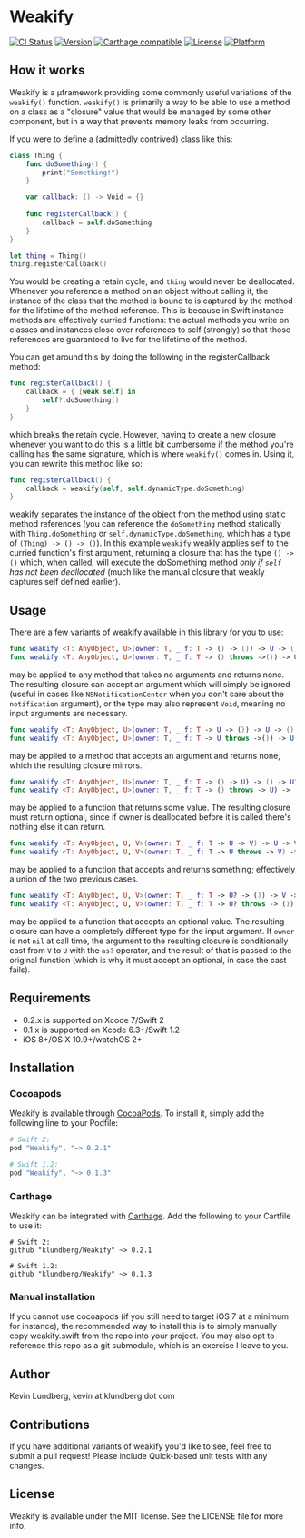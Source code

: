 # Weakify

[![CI Status](http://img.shields.io/travis/klundberg/Weakify.svg?style=flat)](https://travis-ci.org/klundberg/Weakify)
[![Version](https://img.shields.io/cocoapods/v/Weakify.svg?style=flat)](http://cocoapods.org/pods/Weakify)
[![Carthage compatible](https://img.shields.io/badge/Carthage-compatible-4BC51D.svg?style=flat)](https://github.com/Carthage/Carthage)
[![License](https://img.shields.io/cocoapods/l/Weakify.svg?style=flat)](http://cocoapods.org/pods/Weakify)
[![Platform](https://img.shields.io/cocoapods/p/Weakify.svg?style=flat)](http://cocoapods.org/pods/Weakify)

## How it works

Weakify is a µframework providing some commonly useful variations of the `weakify()` function. `weakify()` is primarily a way to be able to use a method on a class as a "closure" value that would be managed by some other component, but in a way that prevents memory leaks from occurring.

If you were to define a (admittedly contrived) class like this:

```swift
class Thing {
    func doSomething() {
        print("Something!")
    }

    var callback: () -> Void = {}
    
    func registerCallback() {
        callback = self.doSomething
    }
}

let thing = Thing()
thing.registerCallback()
```

You would be creating a retain cycle, and `thing` would never be deallocated. Whenever you reference a method on an object without calling it, the instance of the class that the method is bound to is captured by the method for the lifetime of the method reference. This is because in Swift instance methods are effectively curried functions: the actual methods you write on classes and instances close over references to self (strongly) so that those references are guaranteed to live for the lifetime of the method.

You can get around this by doing the following in the registerCallback method:

```swift
func registerCallback() {
	callback = { [weak self] in
		self?.doSomething()
	}
}
```

which breaks the retain cycle. However, having to create a new closure whenever you want to do this is a little bit cumbersome if the method you're calling has the same signature, which is where `weakify()` comes in. Using it, you can rewrite this method like so:

```swift
func registerCallback() {
	callback = weakify(self, self.dynamicType.doSomething)
}
```

weakify separates the instance of the object from the method using static method references (you can reference the `doSomething` method statically with `Thing.doSomething` or `self.dynamicType.doSomething`, which has a type of `(Thing) -> () -> ()`). In this example `weakify` weakly applies self to the curried function's first argument, returning a closure that has the type `() -> ()` which, when called, will execute the doSomething method *only if `self` has not been deallocated* (much like the manual closure that weakly captures self defined earlier).

## Usage

There are a few variants of weakify available in this library for you to use:

```swift
func weakify <T: AnyObject, U>(owner: T, _ f: T -> () -> ()) -> U -> ()
func weakify <T: AnyObject, U>(owner: T, _ f: T -> () throws ->()) -> U throws -> ()
```
may be applied to any method that takes no arguments and returns none. The resulting closure can accept an argument which will simply be ignored (useful in cases like `NSNotificationCenter` when you don't care about the `notification` argument), or the type may also represent `Void`, meaning no input arguments are necessary.

```swift
func weakify <T: AnyObject, U>(owner: T, _ f: T -> U -> ()) -> U -> ()
func weakify <T: AnyObject, U>(owner: T, _ f: T -> U throws ->()) -> U throws -> ()
```
may be applied to a method that accepts an argument and returns none, which the resulting closure mirrors.

```swift
func weakify <T: AnyObject, U>(owner: T, _ f: T -> () -> U) -> () -> U?
func weakify <T: AnyObject, U>(owner: T, _ f: T -> () throws -> U) -> () throws -> U?
```
may be applied to a function that returns some value. The resulting closure must return optional, since if owner is deallocated before it is called there's nothing else it can return.

```swift
func weakify <T: AnyObject, U, V>(owner: T, _ f: T -> U -> V) -> U -> V?
func weakify <T: AnyObject, U, V>(owner: T, _ f: T -> U throws -> V) -> U throws -> V?
```
may be applied to a function that accepts and returns something; effectively a union of the two previous cases.

```swift
func weakify <T: AnyObject, U, V>(owner: T, _ f: T -> U? -> ()) -> V -> ()
func weakify <T: AnyObject, U, V>(owner: T, _ f: T -> U? throws -> ()) -> V throws -> ()
```
may be applied to a function that accepts an optional value. The resulting closure can have a completely different type for the input argument. If `owner` is not `nil` at call time, the argument to the resulting closure is conditionally cast from `V` to `U` with the `as?` operator, and the result of that is passed to the original function (which is why it must accept an optional, in case the cast fails).

## Requirements

* 0.2.x is supported on Xcode 7/Swift 2
* 0.1.x is supported on Xcode 6.3+/Swift 1.2
* iOS 8+/OS X 10.9+/watchOS 2+

## Installation

### Cocoapods
Weakify is available through [CocoaPods](https://cocoapods.org). To install
it, simply add the following line to your Podfile:

```ruby
# Swift 2:
pod "Weakify", "~> 0.2.1"

# Swift 1.2:
pod "Weakify", "~> 0.1.3"
```

### Carthage
Weakify can be integrated with [Carthage](https://github.com/Carthage/Carthage). Add the following to your Cartfile to use it:

```
# Swift 2:
github "klundberg/Weakify" ~> 0.2.1

# Swift 1.2:
github "klundberg/Weakify" ~> 0.1.3
```

### Manual installation
If you cannot use cocoapods (if you still need to target iOS 7 at a minimum for instance), the recommended way to install this is to simply manually copy weakify.swift from the repo into your project. You may also opt to reference this repo as a git submodule, which is an exercise I leave to you.

## Author

Kevin Lundberg, kevin at klundberg dot com

## Contributions
If you have additional variants of weakify you'd like to see, feel free to submit a pull request! Please include Quick-based unit tests with any changes.

## License

Weakify is available under the MIT license. See the LICENSE file for more info.
